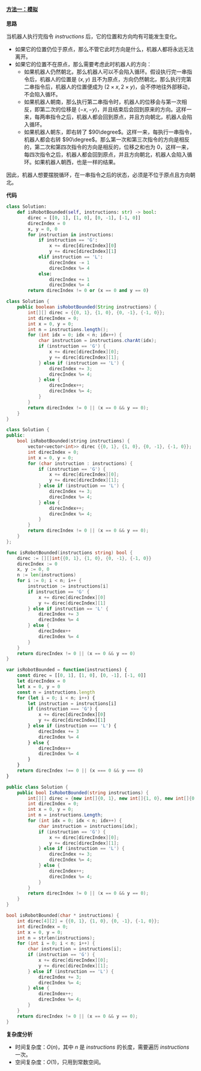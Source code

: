 ﻿#### [方法一：模拟](https://leetcode.cn/problems/robot-bounded-in-circle/solutions/2217873/kun-yu-huan-zhong-de-ji-qi-ren-by-leetco-kjya/)

**思路**

当机器人执行完指令 $instructions$ 后，它的位置和方向均有可能发生变化。

-   如果它的位置仍位于原点，那么不管它此时方向是什么，机器人都将永远无法离开。
-   如果它的位置不在原点，那么需要考虑此时机器人的方向：
    -   如果机器人仍然朝北，那么机器人可以不会陷入循环。假设执行完一串指令后，机器人的位置是 $(x, y)$ 且不为原点，方向仍然朝北，那么执行完第二串指令后，机器人的位置便成为 $(2\times x, 2\times y)$，会不停地往外部移动，不会陷入循环。
    -   如果机器人朝南，那么执行第二串指令时，机器人的位移会与第一次相反，即第二次的位移是 $(-x, -y)$，并且结束后会回到原来的方向。这样一来，每两串指令之后，机器人都会回到原点，并且方向朝北，机器人会陷入循环。
    -   如果机器人朝东，即右转了 $90\degree$。这样一来，每执行一串指令，机器人都会右转 $90\degree$。那么第一次和第三次指令的方向是相反的，第二次和第四次指令的方向是相反的，位移之和也为 $0$，这样一来，每四次指令之后，机器人都会回到原点，并且方向朝北，机器人会陷入循环。如果机器人朝西，也是一样的结果。

因此，机器人想要摆脱循环，在一串指令之后的状态，必须是不位于原点且方向朝北。

**代码**

```python
class Solution:
    def isRobotBounded(self, instructions: str) -> bool:
        direc = [[0, 1], [1, 0], [0, -1], [-1, 0]]
        direcIndex = 0
        x, y = 0, 0
        for instruction in instructions:
            if instruction == 'G':
                x += direc[direcIndex][0]
                y += direc[direcIndex][1]
            elif instruction == 'L':
                direcIndex -= 1
                direcIndex %= 4
            else:
                direcIndex += 1
                direcIndex %= 4
        return direcIndex != 0 or (x == 0 and y == 0)
```

```java
class Solution {
    public boolean isRobotBounded(String instructions) {
        int[][] direc = {{0, 1}, {1, 0}, {0, -1}, {-1, 0}};
        int direcIndex = 0;
        int x = 0, y = 0;
        int n = instructions.length();
        for (int idx = 0; idx < n; idx++) {
            char instruction = instructions.charAt(idx);
            if (instruction == 'G') {
                x += direc[direcIndex][0];
                y += direc[direcIndex][1];
            } else if (instruction == 'L') {
                direcIndex += 3;
                direcIndex %= 4;
            } else {
                direcIndex++;
                direcIndex %= 4;
            }
        }
        return direcIndex != 0 || (x == 0 && y == 0);
    }
}
```

```cpp
class Solution {
public:
    bool isRobotBounded(string instructions) {
        vector<vector<int>> direc {{0, 1}, {1, 0}, {0, -1}, {-1, 0}};
        int direcIndex = 0;
        int x = 0, y = 0;
        for (char instruction : instructions) {
            if (instruction == 'G') {
                x += direc[direcIndex][0];
                y += direc[direcIndex][1];
            } else if (instruction == 'L') {
                direcIndex += 3;
                direcIndex %= 4;
            } else {
                direcIndex++;
                direcIndex %= 4;
            }
        }
        return direcIndex != 0 || (x == 0 && y == 0);
    }
};
```

```go
func isRobotBounded(instructions string) bool {
    direc := [][]int{{0, 1}, {1, 0}, {0, -1}, {-1, 0}}
    direcIndex := 0
    x, y := 0, 0
    n := len(instructions)
    for i := 0; i < n; i++ {
        instruction := instructions[i]
        if instruction == 'G' {
            x += direc[direcIndex][0]
            y += direc[direcIndex][1]
        } else if instruction == 'L' {
            direcIndex += 3
            direcIndex %= 4
        } else {
            direcIndex++
            direcIndex %= 4
        }
    }
    return direcIndex != 0 || (x == 0 && y == 0)
}
```

```javascript
var isRobotBounded = function(instructions) {
    const direc = [[0, 1], [1, 0], [0, -1], [-1, 0]]
    let direcIndex = 0
    let x = 0, y = 0
    const n = instructions.length
    for (let i = 0; i < n; i++) {
        let instruction = instructions[i]
        if (instruction === 'G') {
            x += direc[direcIndex][0]
            y += direc[direcIndex][1]
        } else if (instruction === 'L') {
            direcIndex += 3
            direcIndex %= 4
        } else {
            direcIndex++
            direcIndex %= 4
        }
    }
    return direcIndex !== 0 || (x === 0 && y === 0)
}
```

```csharp
public class Solution {
    public bool IsRobotBounded(string instructions) {
        int[][] direc = {new int[]{0, 1}, new int[]{1, 0}, new int[]{0, -1}, new int[]{-1, 0}};
        int direcIndex = 0;
        int x = 0, y = 0;
        int n = instructions.Length;
        for (int idx = 0; idx < n; idx++) {
            char instruction = instructions[idx];
            if (instruction == 'G') {
                x += direc[direcIndex][0];
                y += direc[direcIndex][1];
            } else if (instruction == 'L') {
                direcIndex += 3;
                direcIndex %= 4;
            } else {
                direcIndex++;
                direcIndex %= 4;
            }
        }
        return direcIndex != 0 || (x == 0 && y == 0);
    }
}
```

```c
bool isRobotBounded(char * instructions) {
    int direc[4][2] = {{0, 1}, {1, 0}, {0, -1}, {-1, 0}};
    int direcIndex = 0;
    int x = 0, y = 0;
    int n = strlen(instructions);
    for (int i = 0; i < n; i++) {
        char instruction = instructions[i];
        if (instruction == 'G') {
            x += direc[direcIndex][0];
            y += direc[direcIndex][1];
        } else if (instruction == 'L') {
            direcIndex += 3;
            direcIndex %= 4;
        } else {
            direcIndex++;
            direcIndex %= 4;
        }
    }
    return direcIndex != 0 || (x == 0 && y == 0);
}
```

**复杂度分析**

-   时间复杂度：$O(n)$，其中 $n$ 是 $instructions$ 的长度，需要遍历 $instructions$ 一次。
-   空间复杂度：$O(1)$，只用到常数空间。
